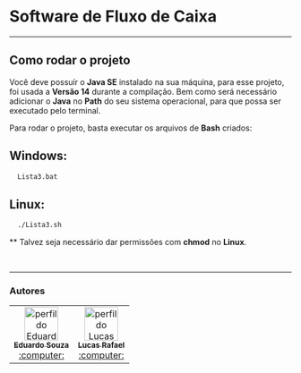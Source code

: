 # Software de Fluxo de Caixa
---

## **Como rodar o projeto**

Você deve possuír o **Java SE** instalado na sua máquina, para esse projeto, foi usada a **Versão 14** durante a compilação. Bem como será necessário adicionar o **Java** no **Path** do seu sistema operacional, para que possa ser executado pelo terminal.

Para rodar o projeto, basta executar os arquivos de **Bash** criados:

## **Windows:**

```bash
  Lista3.bat
```

## **Linux:**

```bash
  ./Lista3.sh
```
** Talvez seja necessário dar permissões com **chmod** no **Linux**.

<br>

---

### Autores

<table>
  <tr>
    <td align="center"><a href="https://github.com/quazariun"><img src="https://avatars0.githubusercontent.com/u/26460729?s=460&u=5f1c452702a7c6327a0f20229db7ed0267e2c30f&v=4" width="60px;"  alt="perfil do Eduardo" title="Eduardo Souza"/><br /><sub><b>Eduardo Souza</b></sub></a><br /><a href="https://github.com/littlebru/POO" title="Code">:computer:</a></td>
    <td align="center"><a href="https://github.com/lukaszrafaelb"><img src="https://avatars0.githubusercontent.com/u/61741099?s=460&u=785f0248ef722fe6789dad4731fe6aa3dd8dfd2b&v=4" width="60px;"  alt="perfil do Lucas" title="Lucas Rafael"/><br /><sub><b>Lucas Rafael</b></sub></a><br /><a href="https://github.com/littlebru/POO" title="Code">:computer:</a></td>
  </tr>
</table>
